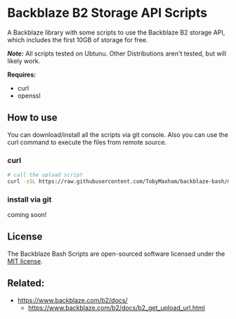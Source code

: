 # Backblaze B2 Storage API Scripts

A Backblaze library with some scripts to use the Backblaze B2 storage API, which includes the first 10GB of storage for free.

***Note:*** All scripts tested on Ubtunu. Other Distributions aren't tested, but will likely work.

**Requires:**
- curl
- openssl

## How to use

You can download/install all the scripts via git console. Also you can use the curl command to execute the files from remote source.

### curl
```sh
# call the upload script
curl -sSL https://raw.githubusercontent.com/TobyMaxham/backblaze-bash/master/b2upload | bash -s -- -h
```

### install via git
coming soon!


## License

The Backblaze Bash Scripts are open-sourced software licensed under the [MIT license](http://opensource.org/licenses/MIT).


## Related:

- https://www.backblaze.com/b2/docs/
  - https://www.backblaze.com/b2/docs/b2_get_upload_url.html
